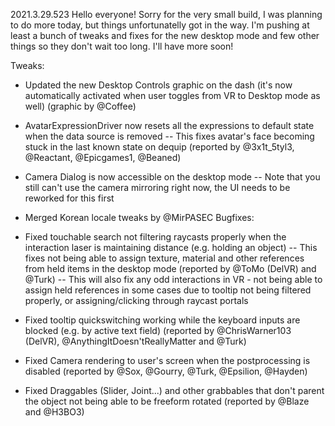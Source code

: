 2021.3.29.523
Hello everyone! Sorry for the very small build, I was planning to do more today, but things unfortunatelly got in the way. I'm pushing at least a bunch of tweaks and fixes for the new desktop mode and few other things so they don't wait too long. I'll have more soon!

Tweaks:
- Updated the new Desktop Controls graphic on the dash (it's now automatically activated when user toggles from VR to Desktop mode as well) (graphic by @Coffee)
- AvatarExpressionDriver now resets all the expressions to default state when the data source is removed
-- This fixes avatar's face becoming stuck in the last known state on dequip (reported by @3x1t_5tyl3, @Reactant, @Epicgames1, @Beaned)
- Camera Dialog is now accessible on the desktop mode
-- Note that you still can't use the camera mirroring right now, the UI needs to be reworked for this first

- Merged Korean locale tweaks by @MirPASEC
Bugfixes:
- Fixed touchable search not filtering raycasts properly when the interaction laser is maintaining distance (e.g. holding an object)
-- This fixes not being able to assign texture, material and other references from held items in the desktop mode (reported by @ToMo (DelVR) and @Turk)
-- This will also fix any odd interactions in VR - not being able to assign held references in some cases due to tooltip not being filtered properly, or assigning/clicking through raycast portals
- Fixed tooltip quickswitching working while the keyboard inputs are blocked (e.g. by active text field) (reported by @ChrisWarner103 (DelVR), @AnythingItDoesn'tReallyMatter and @Turk)
- Fixed Camera rendering to user's screen when the postprocessing is disabled (reported by @Sox, @Gourry, @Turk, @Epsilion, @Hayden)
- Fixed Draggables (Slider, Joint...) and other grabbables that don't parent the object not being able to be freeform rotated (reported by @Blaze and @H3BO3)